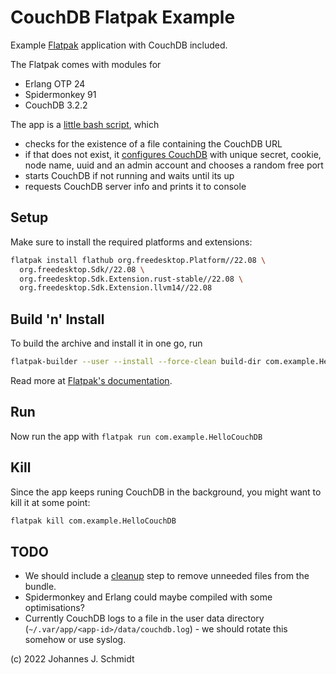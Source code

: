 # CouchDB Flatpak Example
Example [Flatpak](https://flatpak.org/) application with CouchDB included.


The Flatpak comes with modules for
* Erlang OTP 24
* Spidermonkey 91
* CouchDB 3.2.2


The app is a [little bash script](hello-couchdb.sh), which
* checks for the existence of a file containing the CouchDB URL
* if that does not exist, it [configures CouchDB](configure-couchdb.sh) with unique secret, cookie, node name, uuid and an admin account and chooses a random free port
* starts CouchDB if not running and waits until its up
* requests CouchDB server info and prints it to console


## Setup
Make sure to install the required platforms and extensions:
```sh
flatpak install flathub org.freedesktop.Platform//22.08 \
  org.freedesktop.Sdk//22.08 \
  org.freedesktop.Sdk.Extension.rust-stable//22.08 \
  org.freedesktop.Sdk.Extension.llvm14//22.08
```


## Build 'n' Install
To build the archive and install it in one go, run
```sh
flatpak-builder --user --install --force-clean build-dir com.example.HelloCouchDB.yml
```

Read more at [Flatpak's documentation](https://docs.flatpak.org/en/latest/index.html).


## Run
Now run the app with `flatpak run com.example.HelloCouchDB`


## Kill
Since the app keeps runing CouchDB in the background, you might want to kill it at some point:

```sh
flatpak kill com.example.HelloCouchDB
```

## TODO
* We should include a [cleanup](https://docs.flatpak.org/en/latest/manifests.html#cleanup) step to remove unneeded files from the bundle.
* Spidermonkey and Erlang could maybe compiled with some optimisations?
* Currently CouchDB logs to a file in the user data directory (`~/.var/app/<app-id>/data/couchdb.log`) - we should rotate this somehow or use syslog.


(c) 2022 Johannes J. Schmidt
